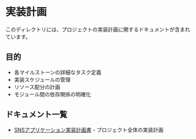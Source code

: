 # 実装計画

このディレクトリには、プロジェクトの実装計画に関するドキュメントが含まれています。

## 目的

- 各マイルストーンの詳細なタスク定義
- 実装スケジュールの管理
- リソース配分の計画
- モジュール間の依存関係の明確化

## ドキュメント一覧

- [SNSアプリケーション実装計画書](../IMPLEMENTATION_PLAN.md) - プロジェクト全体の実装計画
